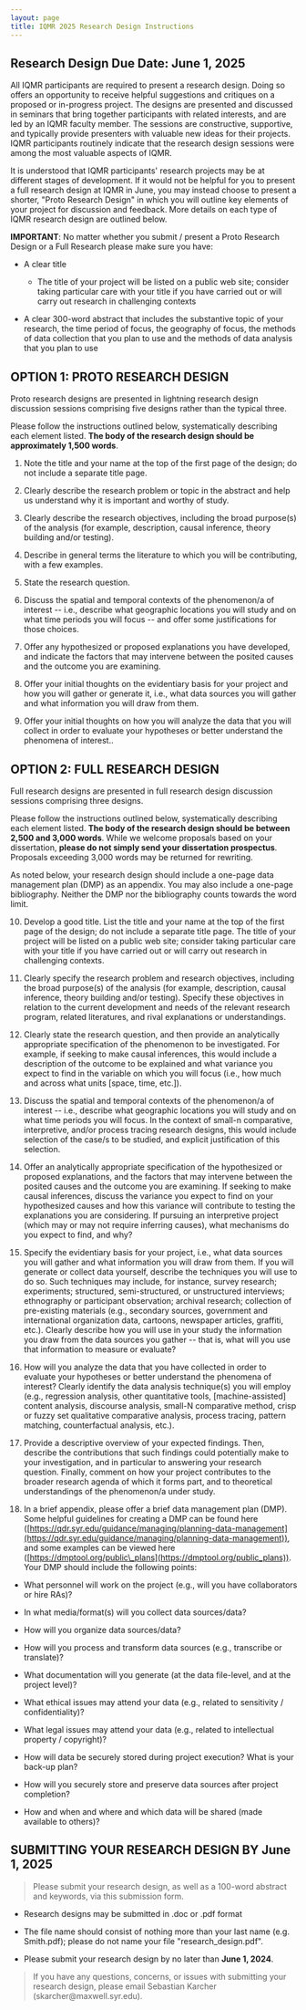 ```yaml
---
layout: page
title: IQMR 2025 Research Design Instructions
---
```


Research Design Due Date: June 1, 2025 
--------------------------------------

All IQMR participants are required to present a research design. Doing so offers an opportunity to receive helpful suggestions and critiques on a proposed or in-progress project. The designs are presented and discussed in seminars that bring together participants with related interests, and are led by an IQMR faculty member. The sessions are constructive, supportive, and typically provide presenters with valuable new ideas for their projects. IQMR participants routinely indicate that the research design sessions were among the most valuable aspects of IQMR.

It is understood that IQMR participants' research projects may be at different stages of development. If it would not be helpful for you to present a full research design at IQMR in June, you may instead choose to present a shorter, "Proto Research Design" in which you will outline key elements of your project for discussion and feedback. More details on each type of IQMR research design are outlined below.

**IMPORTANT**: No matter whether you submit / present a Proto Research Design or a Full Research please make sure you have:

-   A clear title

    -   The title of your project will be listed on a public web site; consider taking particular care with your title if you have carried out or will carry out research in challenging contexts

-   A clear 300-word abstract that includes the substantive topic of your research, the time period of focus, the geography of focus, the methods of data collection that you plan to use and the methods of data analysis that you plan to use

OPTION 1: PROTO RESEARCH DESIGN
-------------------------------

Proto research designs are presented in lightning research design discussion sessions comprising five designs rather than the typical three.

Please follow the instructions outlined below, systematically describing each element listed. **The body of the research design should be approximately 1,500 words**.

1.  Note the title and your name at the top of the first page of the design; do not include a separate title page.

2.  Clearly describe the research problem or topic in the abstract and help us understand why it is important and worthy of study.

3.  Clearly describe the research objectives, including the broad purpose(s) of the analysis (for example, description, causal inference, theory building and/or testing).

4.  Describe in general terms the literature to which you will be contributing, with a few examples.

5.  State the research question.

6.  Discuss the spatial and temporal contexts of the phenomenon/a of interest \-- i.e., describe what geographic locations you will study and on what time periods you will focus -- and offer some justifications for those choices.

7.  Offer any hypothesized or proposed explanations you have developed, and indicate the factors that may intervene between the posited causes and the outcome you are examining.

8.  Offer your initial thoughts on the evidentiary basis for your project and how you will gather or generate it, i.e., what data sources you will gather and what information you will draw from them.

9.  Offer your initial thoughts on how you will analyze the data that you will collect in order to evaluate your hypotheses or better understand the phenomena of interest..

OPTION 2: FULL RESEARCH DESIGN
------------------------------

Full research designs are presented in full research design discussion sessions comprising three designs.

Please follow the instructions outlined below, systematically describing each element listed. **The body of the research design should be between 2,500 and 3,000 words**. While we welcome proposals based on your dissertation, **please do not simply send your dissertation prospectus**. Proposals exceeding 3,000 words may be returned for rewriting.

As noted below, your research design should include a one-page data management plan (DMP) as an appendix. You may also include a one-page bibliography. Neither the DMP nor the bibliography counts towards the word limit.

10. Develop a good title. List the title and your name at the top of the first page of the design; do not include a separate title page. The title of your project will be listed on a public web site; consider taking particular care with your title if you have carried out or will carry out research in challenging contexts.

11. Clearly specify the research problem and research objectives, including the broad purpose(s) of the analysis (for example, description, causal inference, theory building and/or testing). Specify these objectives in relation to the current development and needs of the relevant research program, related literatures, and rival explanations or understandings.

12. Clearly state the research question, and then provide an analytically appropriate specification of the phenomenon to be investigated. For example, if seeking to make causal inferences, this would include a description of the outcome to be explained and what variance you expect to find in the variable on which you will focus (i.e., how much and across what units \[space, time, etc.\]).

13. Discuss the spatial and temporal contexts of the phenomenon/a of interest \-- i.e., describe what geographic locations you will study and on what time periods you will focus. In the context of small-n comparative, interpretive, and/or process tracing research designs, this would include selection of the case/s to be studied, and explicit justification of this selection.

14. Offer an analytically appropriate specification of the hypothesized or proposed explanations, and the factors that may intervene between the posited causes and the outcome you are examining. If seeking to make causal inferences, discuss the variance you expect to find on your hypothesized causes and how this variance will contribute to testing the explanations you are considering. If pursuing an interpretive project (which may or may not require inferring causes), what mechanisms do you expect to find, and why?

15. Specify the evidentiary basis for your project, i.e., what data sources you will gather and what information you will draw from them. If you will generate or collect data yourself, describe the techniques you will use to do so. Such techniques may include, for instance, survey research; experiments; structured, semi-structured, or unstructured interviews; ethnography or participant observation; archival research; collection of pre-existing materials (e.g., secondary sources, government and international organization data, cartoons, newspaper articles, graffiti, etc.). Clearly describe how you will use in your study the information you draw from the data sources you gather -- that is, what will you use that information to measure or evaluate?

16. How will you analyze the data that you have collected in order to evaluate your hypotheses or better understand the phenomena of interest? Clearly identify the data analysis technique(s) you will employ (e.g., regression analysis, other quantitative tools, \[machine-assisted\] content analysis, discourse analysis, small-N comparative method, crisp or fuzzy set qualitative comparative analysis, process tracing, pattern matching, counterfactual analysis, etc.).

17. Provide a descriptive overview of your expected findings. Then, describe the contributions that such findings could potentially make to your investigation, and in particular to answering your research question. Finally, comment on how your project contributes to the broader research agenda of which it forms part, and to theoretical understandings of the phenomenon/a under study.

18. In a brief appendix, please offer a brief data management plan (DMP). Some helpful guidelines for creating a DMP can be found here ([https://qdr.syr.edu/guidance/managing/planning-data-management](https://qdr.syr.edu/guidance/managing/planning-data-management)), and some examples can be viewed here ([https://dmptool.org/public\_plans](https://dmptool.org/public_plans)). Your DMP should include the following points:

-   What personnel will work on the project (e.g., will you have collaborators or hire RAs)?

-   In what media/format(s) will you collect data sources/data?

-   How will you organize data sources/data?

-   How will you process and transform data sources (e.g., transcribe or translate)?

-   What documentation will you generate (at the data file-level, and at the project level)?

-   What ethical issues may attend your data (e.g., related to sensitivity / confidentiality)?

-   What legal issues may attend your data (e.g., related to intellectual property / copyright)?

-   How will data be securely stored during project execution? What is your back-up plan?

-   How will you securely store and preserve data sources after project completion?

-   How and when and where and which data will be shared (made available to others)?

SUBMITTING YOUR RESEARCH DESIGN BY June 1, 2025
-----------------------------------------------

> Please submit your research design, as well as a 100-word abstract and keywords, via this submission form.

-   Research designs may be submitted in .doc or .pdf format

-   The file name should consist of nothing more than your last name (e.g. Smith.pdf); please do not name your file \"research\_design.pdf\".

-   Please submit your research design by no later than **June 1, 2024**.

> If you have any questions, concerns, or issues with submitting your research design, please email Sebastian Karcher (skarcher\@maxwell.syr.edu).
